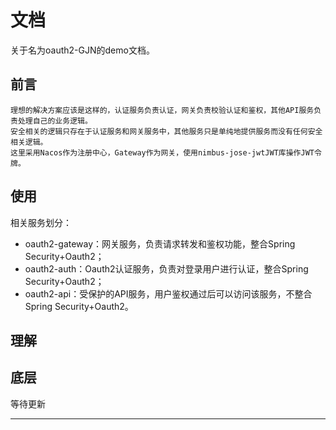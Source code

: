 # 文档
关于名为oauth2-GJN的demo文档。

## 前言
```
理想的解决方案应该是这样的，认证服务负责认证，网关负责校验认证和鉴权，其他API服务负责处理自己的业务逻辑。
安全相关的逻辑只存在于认证服务和网关服务中，其他服务只是单纯地提供服务而没有任何安全相关逻辑。
这里采用Nacos作为注册中心，Gateway作为网关，使用nimbus-jose-jwtJWT库操作JWT令牌。
```

## 使用
相关服务划分：
- oauth2-gateway：网关服务，负责请求转发和鉴权功能，整合Spring Security+Oauth2；
- oauth2-auth：Oauth2认证服务，负责对登录用户进行认证，整合Spring Security+Oauth2；
- oauth2-api：受保护的API服务，用户鉴权通过后可以访问该服务，不整合Spring Security+Oauth2。

## 理解


## 底层
等待更新

---
